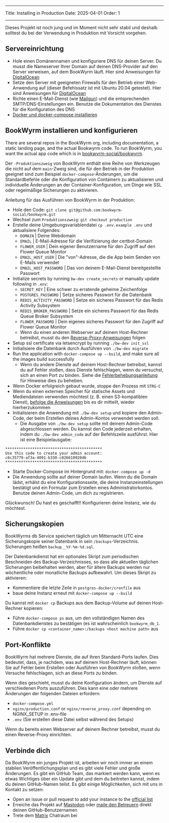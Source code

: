 - - -
Title: Installing in Production Date: 2025-04-01 Order: 1
- - -

Dieses Projekt ist noch jung und im Moment nicht sehr stabil und deshalb solltest du bei der Verwendung in Produktion mit Vorsicht vorgehen.

## Servereinrichtung
- Hole einen Domänennamen und konfiguriere DNS für deinen Server. Du musst die Nameserver Ihrer Domain auf deinen DNS-Provider auf den Server verweisen, auf dem BookWyrm läuft. Hier sind Anweisungen für [DigitalOcean](https://www.digitalocean.com/community/tutorials/how-to-point-to-digitalocean-nameservers-from-common-domain-registrars)
- Setze den Server mit geeigneten Firewalls für den Betrieb einer Web-Anwendung auf (dieser Befehlssatz ist mit Ubuntu 20.04 getestet). Hier sind Anweisungen für [DigitalOcean](https://www.digitalocean.com/community/tutorials/initial-server-setup-with-ubuntu-20-04)
- Richte einen E-Mail-Dienst (wie [Mailgun](https://documentation.mailgun.com/en/latest/quickstart.html)) und die entsprechenden SMTP/DNS-Einstellungen ein. Benutze die Dokumentation des Dienstes für die Konfiguration des DNS
- [Docker und docker-compose installieren](https://docs.docker.com/compose/install/)

## BookWyrm installieren und konfigurieren

There are several repos in the BookWyrm org, including documentation, a static landing page, and the actual Bookwyrm code. To run BookWyrm, you want the actual app code which is in [bookwyrm-social/bookwyrm](https://github.com/bookwyrm-social/bookwyrm).

Der `-Produktionszweig` von BookWyrm enthält eine Reihe von Werkzeugen die nicht auf dem `main`-Zweig sind, die für den Betrieb in der Produktion geeignet sind zum Beispiel `docker-compose`-Änderungen, um die Standardbefehle oder die Konfiguration von Containern zu aktualisieren und individuelle Änderungen an der Container-Konfiguration, um Dinge wie SSL oder regelmäßige Sicherungen zu aktivieren.

Anleitung für das Ausführen von BookWyrm in der Produktion:

- Hole den Code: `git clone git@github.com:bookwyrm-social/bookwyrm.git`
- Wechsel zum `Produktionszweig`: `git checkout production`
- Erstelle deine Umgebungsvariablendatei `cp .env.example .env` und aktualisiere Folgendes:
    - `DOMAIN` | Deine Webdomain
    - `EMAIL` | E-Mail-Adresse für die Verifizierung der certbot-Domain
    - `FLOWER_USER` | Dein eigener Benutzername für den Zugriff auf den Flower Queue Monitor
    - `EMAIL_HOST_USER` | Die "von"-Adresse, die die App beim Senden von E-Mails verwendet
    - `EMAIL_HOST_PASSWORD` | Das von deinem E-Mail-Dienst bereitgestellte Passwort
- Initialize secrets by running `bw-dev create_secrets` or manually update following in `.env`:
    - `SECRET_KEY` | Eine schwer zu erratende geheime Zeichenfolge
    - `POSTGRES_PASSWORD` | Setze sicheres Passwort für die Datenbank
    - `REDIS_ACTIVITY_PASSWORD` | Setze ein sicheres Passwort für das Redis Activity Subsystem
    - `REDIS_BROKER_PASSWORD` | Setze ein sicheres Passwort für das Redis Queue Broker Subsystem
    - `FLOWER_PASSWORD` | Dein eigenes sicheres Passwort für den Zugriff auf Flower Queue Monitor
    - Wenn du einen anderen Webserver auf deinem Host-Rechner betreibst, musst du den [Reverse-Proxy-Anweisungen](/reverse-proxy.html) folgen
- Setup ssl certificate via letsencrypt by running `./bw-dev init_ssl`
- Initialisiere die Datenbank durch Ausführen von `./bw-dev migrate`
- Run the application with `docker-compose up --build`, and make sure all the images build successfully
    - Wenn du andere Dienste auf deinem Host-Rechner betreibst, kannst du auf Fehler stoßen, dass Dienste fehlschlagen, wenn du versuchst, sich an einen Port zu binden. Siehe die [Fehlerbehebungsanleitung](#port_conflicts) für Hinweise dies zu beheben.
- Wenn Docker erfolgreich gebaut wurde, stoppe den Prozess mit `STRG-C`
- Wenn du einen externen Speicher für statische Assets und Mediendateien verwenden möchtest (z. B. einen S3-kompatiblen Dienst), [befolge die Anweisungen](/external-storage.html) bis es dir mitteilt, wieder hierherzukommen
- Initialisieren die Anwendung mit `./bw-dev setup` und kopiere den Admin-Code, der beim Erstellen deines Admin-Kontos verwendet werden soll.
    - Die Ausgabe von `./bw-dev setup` sollte mit deinem Admin-Code abgeschlossen werden. Du kannst den Code jederzeit erhalten, indem du `./bw-dev admin_code` auf der Befehlszeile ausführst. Hier ist eine Beispielausgabe:

``` { .sh }
*******************************************
Use this code to create your admin account:
c6c35779-af3a-4091-b330-c026610920d6
*******************************************
```

- Starte Docker-Compose im Hintergrund mit: `docker-compose up -d`
- Die Anwendung sollte auf deiner Domain laufen. Wenn du die Domain lädst, erhälst du eine Konfigurationsseite, die deine Instanzeinstellungen bestätigt und ein Formular zum Erstellen eines Administratorkontos. Benutze deinen Admin-Code, um dich zu registrieren.

Glückwunsch! Du hast es geschafft!! Konfigurieren deine Instanz, wie du möchtest.


## Sicherungskopien

BookWyrms db Service speichert täglich um Mitternacht UTC eine Sicherungskopie seiner Datenbank in sein `/backups`-Verzeichnis. Sicherungen heißen `backup__%Y-%m-%d.sql`.

Der Datenbankdienst hat ein optionales Skript zum periodischen Beschneiden des Backup-Verzeichnisses, so dass alle aktuellen täglichen Sicherungen beibehalten werden, aber für ältere Backups werden nur wöchentliche oder monatliche Backups aufbewahrt. Um dieses Skript zu aktivieren:

- Kommentiere die letzte Zeile in `postgres-docker/cronfile` aus
- baue deine Instanz erneut mit `docker-compose up --build`

Du kannst mit `docker cp` Backups aus dem Backup-Volume auf deinen Host-Rechner kopieren:

- Führe `docker-compose ps` aus, um den vollständigen Namen des Datenbankdienstes zu bestätigen (es ist wahrscheinlich `bookwyrm_db_1`.
- Führe `docker cp <container_name>:/backups <host machine path>` aus

## Port-Konflikte

BookWyrm hat mehrere Dienste, die auf ihren Standard-Ports laufen. Dies bedeutet, dass, je nachdem, was auf deinem Host-Rechner läuft, können Sie auf Fehler beim Erstellen oder Ausführen von BookWyrm stoßen, wenn Versuche fehlschlagen, sich an diese Ports zu binden.

Wenn dies geschieht, musst du deine Konfiguration ändern, um Dienste auf verschiedenen Ports auszuführen. Dies kann eine oder mehrere Änderungen der folgenden Dateien erfordern:

- `docker-compose.yml`
- `nginx/production.conf` or `nginx/reverse_proxy.conf` depending on NGINX_SETUP in .env-file
- `.env` (Sie erstellen diese Datei selbst während des Setups)

Wenn du bereits einen Webserver auf deinem Rechner betreibst, musst du einen Reverse-Proxy einrichten.

## Verbinde dich

Da BookWyrm ein junges Projekt ist, arbeiten wir noch immer an einem stabilen Veröffentlichungsplan und es gibt viele Fehler und große Änderungen. Es gibt ein GitHub Team, das markiert werden kann, wenn es etwas Wichtiges über ein Update gibt und dem du beitreten kannst, indem du deinen GitHub-Namen teilst. Es gibt einige Möglichkeiten, sich mit uns in Kontakt zu setzen:

 - Open an issue or pull request to add your instance to the [official list](https://joinbookwyrm.com/instances/)
 - Erreiche das Projekt auf [Mastodon](https://tech.lgbt/@bookwyrm) oder [maile den Betreuern](mailto:mousereeve@riseup.net) direkt deinen GitHub-Benutzernamen
 - Trete dem [Matrix](https://matrix.to/#/#bookwyrm:matrix.org) Chatraum bei
